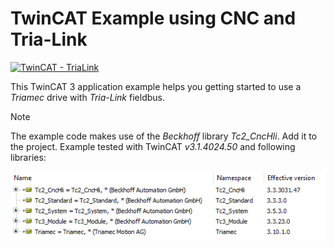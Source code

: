 # TwinCAT Example using CNC and Tria-Link
[![TwinCAT - TriaLink](https://img.shields.io/static/v1?label=TwinCAT&message=Tria-Link&color=b51839)](https://www.triamec.com/de/beckhoff-tam-integration-tria-link.html)

This TwinCAT 3 application example helps you getting started to use a *Triamec* drive with *Tria-Link* fieldbus.

> [!NOTE]
> The example code makes use of the *Beckhoff* library *Tc2_CncHli*. Add it to the project.
> Example tested with TwinCAT *v3.1.4024.50* and following libraries:

![Library](./doc/LibraryCNC.png)

